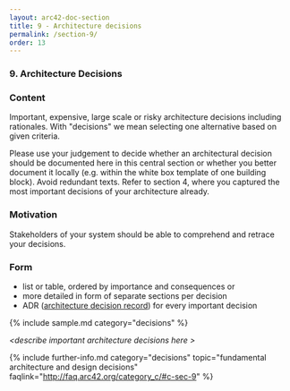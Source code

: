 ```yaml
---
layout: arc42-doc-section
title: 9 - Architecture decisions
permalink: /section-9/
order: 13
---
```


### 9. Architecture Decisions

<div class="arc42-help" markdown="1">


### Content
Important, expensive, large scale or risky architecture decisions including rationales. With "decisions" we mean selecting one alternative based on given criteria.

Please use your judgement to decide whether an architectural decision should be documented here in this central section or whether you better document it locally (e.g. within the white box template of one building block). Avoid redundant texts. Refer to section 4, where you captured the most important decisions of your architecture already.

### Motivation
Stakeholders of your system should be able to comprehend and retrace your decisions.

### Form

* list or table, ordered by importance and consequences or
* more detailed in form of separate sections per decision
* ADR ([architecture decision record](http://thinkrelevance.com/blog/2011/11/15/documenting-architecture-decisions)) for every important decision

<!-- collect all samples that are releated to this section of arc42 -->
{% include sample.md category="decisions" %}

</div>

_&lt;describe important architecture decisions here >_


{% include further-info.md
   category="decisions"
   topic="fundamental architecture and design decisions"
   faqlink="http://faq.arc42.org/category_c/#c-sec-9" %}
